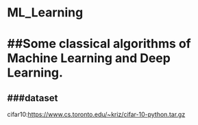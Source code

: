 # ML_Learning
##Some classical algorithms of Machine Learning and Deep Learning.
=======
###dataset
-------
cifar10:https://www.cs.toronto.edu/~kriz/cifar-10-python.tar.gz
